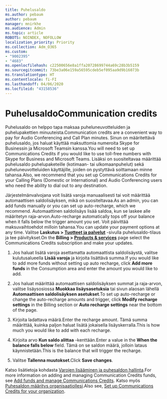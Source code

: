 ```yaml
---
title: Puhelusaldo
ms.author: pebaum
author: pebaum
manager: mnirkhe
ms.audience: Admin
ms.topic: article
ROBOTS: NOINDEX, NOFOLLOW
localization_priority: Priority
ms.collection: Adm_O365
ms.custom:
- "9002395"
- "4683"
ms.openlocfilehash: c22500656e8a1ffa20728699744a69c28b3b5159
ms.sourcegitcommit: 73be3a06e159a56595cdeb5ef095aa9d9b16073b
ms.translationtype: HT
ms.contentlocale: fi-FI
ms.lasthandoff: 04/06/2020
ms.locfileid: "43158536"
---
```

# <a name="communication-credits"></a><span data-ttu-id="7e367-102">Puhelusaldo</span><span class="sxs-lookup"><span data-stu-id="7e367-102">Communication credits</span></span>

<span data-ttu-id="7e367-103">Puhelusaldo on helppo tapa maksaa puheluneuvotteluiden ja puhelupakettien minuuteista.</span><span class="sxs-lookup"><span data-stu-id="7e367-103">Communication credits are a convenient way to pay for Audio Conferencing and Call Plan minutes.</span></span>  <span data-ttu-id="7e367-104">Sinun on määritettävä puhelusaldo, jos haluat käyttää maksuttomia numeroita Skype for Businessin ja Microsoft Teamsin kanssa.</span><span class="sxs-lookup"><span data-stu-id="7e367-104">You will need to set up Communications Credits if you would like to use toll-free numbers with Skype for Business and Microsoft Teams.</span></span>  <span data-ttu-id="7e367-105">Lisäksi on suositeltavaa määrittää puhelusaldo puhelupaketeille (kotimaan- tai ulkomaanpuhelut) sekä puheluneuvotteluiden käyttäjille, joiden on pystyttävä soittamaan minne tahansa.</span><span class="sxs-lookup"><span data-stu-id="7e367-105">Also, we recommend that you set up Communications Credits for your Calling Plans (Domestic or International) and Audio Conferencing users who need the ability to dial out to any destination.</span></span>

<span data-ttu-id="7e367-106">Järjestelmänvalvojana voit lisätä varoja manuaalisesti tai voit määrittää automaattisen saldolisäyksen, mikä on suositeltavaa.</span><span class="sxs-lookup"><span data-stu-id="7e367-106">As an admin, you can add funds manually or you can set up auto-recharge, which we recommend.</span></span>  <span data-ttu-id="7e367-107">Automaattinen saldolisäys lisää saldoa, kun se laskee alle määritetyn raja-arvon.</span><span class="sxs-lookup"><span data-stu-id="7e367-107">Auto-recharge automatically tops off your balance when it falls below the trigger amount you set.</span></span>  <span data-ttu-id="7e367-108">Voit päivittää maksuvaihtoehdot milloin tahansa.</span><span class="sxs-lookup"><span data-stu-id="7e367-108">You can update your payment options at any time.</span></span> <span data-ttu-id="7e367-109">Valitse **Laskutus > [Tuotteet ja palvelut](https://go.microsoft.com/fwlink/p/?linkid=842054)** -sivulla puhelusaldo-tilaus ja tee päivitykset.</span><span class="sxs-lookup"><span data-stu-id="7e367-109">On the **Billing > [Products & services](https://go.microsoft.com/fwlink/p/?linkid=842054)** page select the Communications Credits subscription and make your updates.</span></span>

1. <span data-ttu-id="7e367-110">Jos haluat lisätä varoja asettamatta automaattista saldolisäystä, valitse kulutusalueella **Lisää varoja** ja kirjoita lisättävä summa.</span><span class="sxs-lookup"><span data-stu-id="7e367-110">If you would like to add more funds without setting up auto recharge, click **Add more funds** in the Consumption area and enter the amount you would like to add.</span></span>

2. <span data-ttu-id="7e367-111">Jos haluat määrittää automaattisen saldolisäyksen summat ja raja-arvon, valitse lisäysosiossa **Muokkaa lisäysasetuksia** tai sivun alaosan lähellä **Automaattisen saldolisäyksen asetukset**.</span><span class="sxs-lookup"><span data-stu-id="7e367-111">To set up auto-recharge or change the auto-recharge amounts and trigger, click **Modify recharge settings** in the Billing section or **Auto recharge settings** near the bottom of the page.</span></span>  

3. <span data-ttu-id="7e367-112">Kirjoita ladattava määrä.</span><span class="sxs-lookup"><span data-stu-id="7e367-112">Enter the recharge amount.</span></span>  <span data-ttu-id="7e367-113">Tämä summa määrittää, kuinka paljon haluat lisätä jokaisella lisäyskerralla.</span><span class="sxs-lookup"><span data-stu-id="7e367-113">This is how much you would like to add with each recharge.</span></span>  

4. <span data-ttu-id="7e367-114">Kirjoita arvo **Kun saldo alittaa** -kenttään.</span><span class="sxs-lookup"><span data-stu-id="7e367-114">Enter a value in the **When the balance falls below** field.</span></span>  <span data-ttu-id="7e367-115">Tämä on se saldon määrä, jolloin lataus käynnistetään.</span><span class="sxs-lookup"><span data-stu-id="7e367-115">This is the balance that will trigger the recharge.</span></span>

5. <span data-ttu-id="7e367-116">Valitse **Tallenna muutokset**.</span><span class="sxs-lookup"><span data-stu-id="7e367-116">Click **Save changes**.</span></span>

<span data-ttu-id="7e367-117">Katso lisätietoja kohdasta [Varojen lisääminen ja puhesaldon hallinta](https://docs.microsoft.com/microsoftteams/add-funds-and-manage-communications-credits).</span><span class="sxs-lookup"><span data-stu-id="7e367-117">For more information on adding and managing Communication Credits funds, see [Add funds and manage Communications Credits](https://docs.microsoft.com/microsoftteams/add-funds-and-manage-communications-credits).</span></span> <span data-ttu-id="7e367-118">Katso myös [Puhesaldon määritys organisaatiollesi](https://docs.microsoft.com/microsoftteams/set-up-communications-credits-for-your-organization).</span><span class="sxs-lookup"><span data-stu-id="7e367-118">Also see, [Set up Communications Credits for your organization](https://docs.microsoft.com/microsoftteams/set-up-communications-credits-for-your-organization).</span></span>
